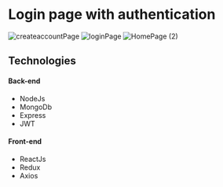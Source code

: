 # Login page with authentication
 
![createaccountPage](https://user-images.githubusercontent.com/97417464/164070230-263fda38-355f-4cfa-963e-f00acef134bb.png)
![loginPage](https://user-images.githubusercontent.com/97417464/164070293-6d1f9710-a069-4080-b7aa-d1d5ab344559.png)
![HomePage (2)](https://user-images.githubusercontent.com/97417464/164072090-5c402398-f733-4e89-84b2-433704629dc8.png)

## Technologies

#### Back-end

<ul>
 <li>NodeJs</li>
 <li>MongoDb</li>
 <li>Express</li>
 <li>JWT</li>
</ul>

#### Front-end

<ul>
 <li>ReactJs</li>
 <li>Redux</li>
 <li>Axios</li>
</ul>
